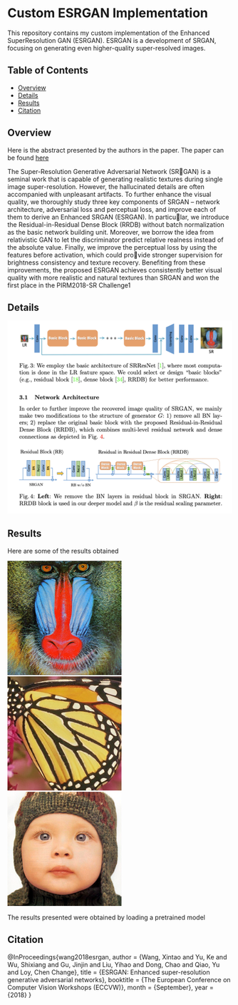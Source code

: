 # Custom ESRGAN Implementation

This repository contains my custom implementation of the Enhanced SuperResolution GAN (ESRGAN). ESRGAN is a development of SRGAN, focusing on generating even higher-quality super-resolved images.


## Table of Contents

- [Overview](#overview)
- [Details](#details)
- [Results](#results)
- [Citation](#citation)

## Overview

Here is the abstract presented by the authors in the paper. The paper can be found [here](https://arxiv.org/abs/1809.00219)

The Super-Resolution Generative Adversarial Network (SRGAN) is a seminal work that is capable of generating realistic textures
during single image super-resolution. However, the hallucinated details
are often accompanied with unpleasant artifacts. To further enhance the
visual quality, we thoroughly study three key components of SRGAN –
network architecture, adversarial loss and perceptual loss, and improve
each of them to derive an Enhanced SRGAN (ESRGAN). In particular, we introduce the Residual-in-Residual Dense Block (RRDB) without
batch normalization as the basic network building unit. Moreover, we
borrow the idea from relativistic GAN to let the discriminator predict
relative realness instead of the absolute value. Finally, we improve the
perceptual loss by using the features before activation, which could provide stronger supervision for brightness consistency and texture recovery.
Benefiting from these improvements, the proposed ESRGAN achieves
consistently better visual quality with more realistic and natural textures
than SRGAN and won the first place in the PIRM2018-SR Challenge1

## Details

![Model Training Scheme](assets/training.png)

## Results

Here are some of the results obtained

<img src="saved/baboon_LR.png" width="256" height="256">
<img src="saved/butterfly_LR.png" width="256" height="256">
<img src="saved/baby_LR.png" width="256" height="256">

The results presented were obtained by loading a pretrained model

## Citation

@InProceedings{wang2018esrgan,
    author = {Wang, Xintao and Yu, Ke and Wu, Shixiang and Gu, Jinjin and Liu, Yihao and Dong, Chao and Qiao, Yu and Loy, Chen Change},
    title = {ESRGAN: Enhanced super-resolution generative adversarial networks},
    booktitle = {The European Conference on Computer Vision Workshops (ECCVW)},
    month = {September},
    year = {2018}
}

